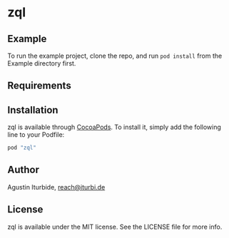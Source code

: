 # zql

## Example

To run the example project, clone the repo, and run `pod install` from the Example directory first.

## Requirements

## Installation

zql is available through [CocoaPods](https://github.com/iturb/zql.git). To install
it, simply add the following line to your Podfile:

```ruby
pod "zql"
```

## Author

Agustin Iturbide, reach@iturbi.de

## License

zql is available under the MIT license. See the LICENSE file for more info.
